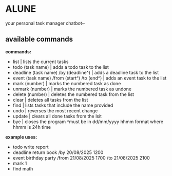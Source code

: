 # ALUNE

your personal task manager chatbot~

## available commands

**commands:**
+ list | lists the current tasks
+ todo (task name) | adds a todo task to the list
+ deadline (task name) /by (deadline^) | adds a deadline task to the list
+ event (task name) /from (start^) /to (end^) | adds an event task to the list
+ mark (number) | marks the numbered task as done
+ unmark (number) | marks the numbered task as undone
+ delete (number) | deletes the numbered task from the list
+ clear | deletes all tasks from the list
+ find | lists tasks that include the name provided
+ undo | reverses the most recent change
+ update | clears all done tasks from the lsit
+ bye | closes the program
^must be in dd/mm/yyyy hhmm format where hhmm is 24h time

**example uses:**
+ todo write report
+ deadline return book /by 20/08/2025 1200
+ event birthday party /from 21/08/2025 1700 /to 21/08/2025 2100
+ mark 1
+ find math
